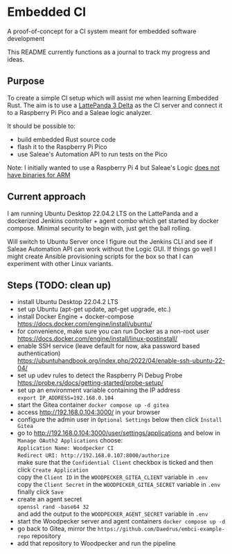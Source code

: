 # Embedded CI
A proof-of-concept for a CI system meant for embedded software development

This README currently functions as a journal to track my progress and ideas.

## Purpose
To create a simple CI setup which will assist me when learning Embedded Rust.
The aim is to use a [LattePanda 3 Delta](https://www.lattepanda.com/lattepanda-3-delta)
as the CI server and connect it to a Raspberry Pi Pico and a Saleae logic
analyzer.

It should be possible to:
* build embedded Rust source code
* flash it to the Raspberry Pi Pico
* use Saleae's Automation API to run tests on the Pico

Note: I initially wanted to use a Raspberry Pi 4 but Saleae's Logic [does not
have binaries for ARM](https://support.saleae.com/faq/technical-faq/can-logic-run-on-arm)

## Current approach
I am running Ubuntu Desktop 22.04.2 LTS on the LattePanda and a dockerized
Jenkins controller + agent combo which get started by docker compose. Minimal
security to begin with, just get the ball rolling.

Will switch to Ubuntu Server once I figure out the Jenkins CLI and see if Saleae
Automation API can work without the Logic GUI. If things go well I might create
Ansible provisioning scripts for the box so that I can experiment with other
Linux variants.

## Steps (TODO: clean up)
- install Ubuntu Desktop 22.04.2 LTS
- set up Ubuntu (apt-get update, apt-get upgrade, etc.)
- install Docker Engine + docker-compose  
  https://docs.docker.com/engine/install/ubuntu/
- for convenience, make sure you can run Docker as a non-root user  
  https://docs.docker.com/engine/install/linux-postinstall/
- enable SSH service (leave default for now, aka password based authentication)  
  https://ubuntuhandbook.org/index.php/2022/04/enable-ssh-ubuntu-22-04/
- set up udev rules to detect the Raspberry Pi Debug Probe  
  https://probe.rs/docs/getting-started/probe-setup/
- set up an environment variable containing the IP address  
  `export IP_ADDRESS=192.168.0.104`
- start the Gitea container
  `docker compose up -d gitea`
- access http://192.168.0.104:3000/ in your browser
- configure the admin user in `Optional Settings` below then click
  `Install Gitea`
- go to http://192.168.0.104:3000/user/settings/applications and below in
  `Manage OAuth2 Applications` choose:  
  `Application Name: Woodpecker CI`  
  `Redirect URI: http://192.168.0.107:8000/authorize`  
  make sure that the `Confidential Client` checkbox is ticked and then click
  `Create Application`  
  copy the `Client ID` in the `WOODPECKER_GITEA_CLIENT` variable in `.env`  
  copy the `Client Secret` in the `WOODPECKER_GITEA_SECRET` variable in `.env`  
  finally click `Save`
- create an agent secret  
  `openssl rand -base64 32`  
  and add the output to the `WOODPECKER_AGENT_SECRET` variable in `.env`
- start the Woodpecker server and agent containers
  `docker compose up -d`
- go back to Gitea, mirror the `https://github.com/Daedrus/embci-example-repo`
  repository
- add that repository to Woodpecker and run the pipeline
